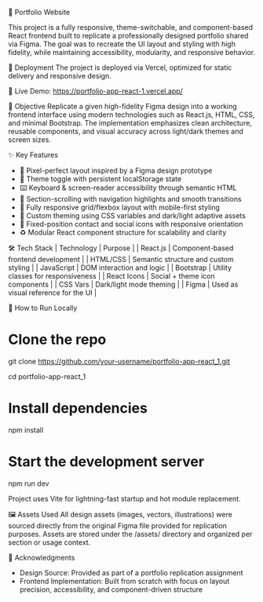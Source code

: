 

💼 Portfolio Website



This project is a fully responsive, theme-switchable, and component-based React frontend built to replicate a professionally designed portfolio shared via Figma. The goal was to recreate the UI layout and styling with high fidelity, while maintaining accessibility, modularity, and responsive behavior.


📌 Deployment
The project is deployed via Vercel, optimized for static delivery and responsive design.


🔗 Live Demo: https://portfolio-app-react-1.vercel.app/





🎯 Objective
Replicate a given high-fidelity Figma design into a working frontend interface using modern technologies such as React.js, HTML, CSS, and minimal Bootstrap. The implementation emphasizes clean architecture, reusable components, and visual accuracy across light/dark themes and screen sizes.

✨ Key Features
- 🔁 Pixel-perfect layout inspired by a Figma design prototype
- 🌙 Theme toggle with persistent localStorage state
- ⌨️ Keyboard & screen-reader accessibility through semantic HTML
- 🔗 Section-scrolling with navigation highlights and smooth transitions
- 📱 Fully responsive grid/flexbox layout with mobile-first styling
- 🎨 Custom theming using CSS variables and dark/light adaptive assets
- 📧 Fixed-position contact and social icons with responsive orientation
- ♻️ Modular React component structure for scalability and clarity

🛠 Tech Stack
| Technology | Purpose | 
| React.js | Component-based frontend development | 
| HTML/CSS | Semantic structure and custom styling | 
| JavaScript | DOM interaction and logic | 
| Bootstrap | Utility classes for responsiveness | 
| React Icons | Social + theme icon components | 
| CSS Vars | Dark/light mode theming | 
| Figma | Used as visual reference for the UI | 


🧪 How to Run Locally
# Clone the repo
git clone https://github.com/your-username/portfolio-app-react_1.git


cd portfolio-app-react_1

# Install dependencies
npm install

# Start the development server
npm run dev


Project uses Vite for lightning-fast startup and hot module replacement.


🖼 Assets Used
All design assets (images, vectors, illustrations) were sourced directly from the original Figma file provided for replication purposes. Assets are stored under the /assets/ directory and organized per section or usage context.


🙌 Acknowledgments
- Design Source: Provided as part of a portfolio replication assignment
- Frontend Implementation: Built from scratch with focus on layout precision, accessibility, and component-driven structure
